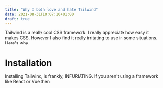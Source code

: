 ```yaml
---
title: "Why I both love and hate Tailwind"
date: 2021-08-31T10:07:10+01:00
draft: true
---
```

Tailwind is a really cool CSS framework. I really appreciate how easy it makes CSS.
However I also find it really irritating to use in some situations. Here's why.

# Installation
Installing Tailwind, is frankly, INFURIATING.
If you aren't using a framework like React or Vue then
